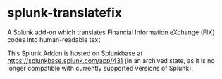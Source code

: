 # splunk-translatefix
A Splunk add-on which translates Financial Information eXchange (FIX) codes into human-readable text.

This Splunk Addon is hosted on Splunkbase at https://splunkbase.splunk.com/app/431 (in an archived state, as it is no longer compatible with currently supported versions of Splunk).
